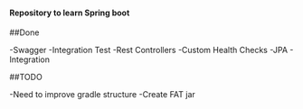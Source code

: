 #### Repository to learn Spring boot


##Done

-Swagger
-Integration Test
-Rest Controllers
-Custom Health Checks
-JPA - Integration



##TODO

-Need to improve gradle structure
-Create FAT jar